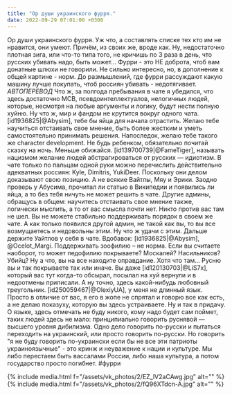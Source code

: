 ```yaml
---
title: "Ор души украинского фурря."
date: 2022-09-29 07:01:00 +0300
---
```


Ор души украинского фурря.
Уж что, а составлять списке тех кто им не нравится, они умеют. Причём, из своих же, вроде как. Ну, недостаточно плотная зига, или что-то типа того, не кричишь по 3 раза в день, что русских убивать надо, быть может...
Фурри - это НЕ доброта, чтоб вам донатные шлюхи не говорили.
Не сильно интересно, но, в дополнение к общей картине - норм. До размышлений, где фурри рассуждают какую машину лучше покупать, чтоб россиян убивать - недотягивает.
*АВТОПЕРЕВОД*
Что ж, за полгода пребывания в чате я убедился, что здесь достаточно МСВ, псевдоинтеллектуалов, нелогичных людей, которые, несмотря на любые аргументы и логику, будут нести полную хуйню. Ну что ж, мир и фандом не крутится вокруг одного чата.
[id1936825|@Abysim], тебе бы яйца для начала отрастить. Желаю тебе научиться отстаивать свое мнение, быть более жестким и уметь самостоятельно принимать решения. Напоследок, желаю тебе такого же character development. Не будь ребенком, обязательно почитай сказку на ночь. Меньше обижайся.
[id139700739|@FameTiger], называть нацизмом желание людей абстрагироваться от русских — идиотизм. В чате только по пальцам одной руки можно перечислить действительно адекватных россиян: Kyle, Dimitris, YukiDeer. Поскольку они делом доказывают свою позицию. А не всякие Вайтлы, Мяу и Эрики. Заодно проверь у Абусима, прочитал ли статью в Википедии и появились ли яйца, а то без тебя ничуть не может решить в чате.
Другие админы, обращусь в общем: научитесь отстаивать свое мнение также, логически мыслить, а то от вас смысла почти нет.
Никто против вас там не шел. Вы не можете стабильно поддерживать порядок в своем же чате. А как только появился другой админ, не такой как вы, то вы все возмущаетесь и недовольны этим. Ну что ж удачи с этим. Дальше держите Уайтлов у себя в чате.
Вдобавок: [id1936825|@Abysim], @Ocelot_Margi. Поддерживать зоофилию – не норма. Если вы считаете наоборот, то может педофилию покрываете? Москалей? Насильников? Убийц? Ну а что, вы на все находите оправдание. Хотя что там... Русню вы и так покрываете так или иначе.
Вы даже [id120130703|@LiS7x], который вас тут когда-то обсырал, посылал на хуй вернули и в недоотмены приписали. А ну точно, здесь какой-нибудь любовный треугольник.
[id250059467|@OlexiyUA], у меня не длинный язык. Просто в отличие от вас, я его в жопе не спрятал и говорю все как есть, а не делаю показуху, которую вы здесь устраиваете.
Ну и так в придачу. О языке, здесь отмечать не буду никого, кому надо будет сам поймет, таких людей здесь не мало: принципиально говорить руснявой — высшего уровня дибилизма. Одно дело говорить по-русски и пытаться переходить на украинский, или просто говорить по-русски. Но говорить "я не буду говорить по-украински если бы не все эти патриоты украиноязычные" - это кринж и неуважение к нации и культуре. Мы либо перестаем быть вассалами России, либо наша культура, а потом государство просто погибнет.
#фурри


{% include media.html f="/assets/vk_photos/2/EZ_lV2aCAwg.jpg" alt="" %}
{% include media.html f="/assets/vk_photos/2/fQ96XTdcn-A.jpg" alt="" %}
